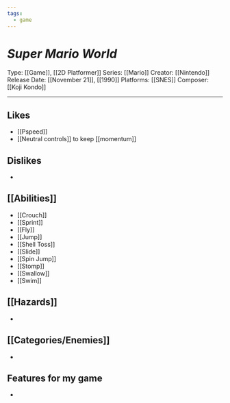 ```yaml
---
tags:
  - game
---
```

# _Super Mario World_

Type: [[Game]], [[2D Platformer]]
Series: [[Mario]]
Creator: [[Nintendo]]
Release Date: [[November 21]], [[1990]]
Platforms: [[SNES]]
Composer: [[Koji Kondo]]

----





## Likes
* [[Pspeed]]
* [[Neutral controls]] to keep [[momentum]]

## Dislikes
* 

## [[Abilities]]
* [[Crouch]]
* [[Sprint]]
* [[Fly]]
* [[Jump]]
* [[Shell Toss]]
* [[Slide]]
* [[Spin Jump]]
* [[Stomp]]
* [[Swallow]]
* [[Swim]]

## [[Hazards]]
* 

## [[Categories/Enemies]]
* 

## Features for my game
* 